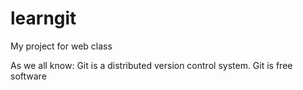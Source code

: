 # learngit
My project for web class

As we all know:
Git is a distributed version control system.
Git is free software

